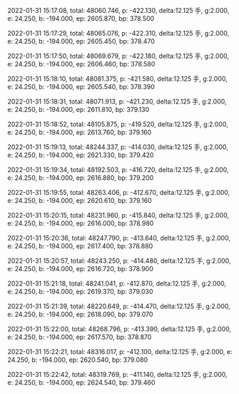 2022-01-31 15:17:08, total: 48060.746, p: -422.130, delta:12.125 手, g:2.000, e: 24.250, b: -194.000, ep: 2605.870, bp: 378.500

2022-01-31 15:17:29, total: 48065.076, p: -422.310, delta:12.125 手, g:2.000, e: 24.250, b: -194.000, ep: 2605.450, bp: 378.470

2022-01-31 15:17:50, total: 48069.679, p: -422.180, delta:12.125 手, g:2.000, e: 24.250, b: -194.000, ep: 2606.460, bp: 378.580

2022-01-31 15:18:10, total: 48081.375, p: -421.580, delta:12.125 手, g:2.000, e: 24.250, b: -194.000, ep: 2605.540, bp: 378.390

2022-01-31 15:18:31, total: 48071.913, p: -421.230, delta:12.125 手, g:2.000, e: 24.250, b: -194.000, ep: 2611.810, bp: 379.130

2022-01-31 15:18:52, total: 48105.875, p: -419.520, delta:12.125 手, g:2.000, e: 24.250, b: -194.000, ep: 2613.760, bp: 379.160

2022-01-31 15:19:13, total: 48244.337, p: -414.030, delta:12.125 手, g:2.000, e: 24.250, b: -194.000, ep: 2621.330, bp: 379.420

2022-01-31 15:19:34, total: 48192.503, p: -416.720, delta:12.125 手, g:2.000, e: 24.250, b: -194.000, ep: 2616.880, bp: 379.200

2022-01-31 15:19:55, total: 48263.406, p: -412.670, delta:12.125 手, g:2.000, e: 24.250, b: -194.000, ep: 2620.610, bp: 379.160

2022-01-31 15:20:15, total: 48231.960, p: -415.840, delta:12.125 手, g:2.000, e: 24.250, b: -194.000, ep: 2616.000, bp: 378.980

2022-01-31 15:20:36, total: 48247.790, p: -413.640, delta:12.125 手, g:2.000, e: 24.250, b: -194.000, ep: 2617.400, bp: 378.880

2022-01-31 15:20:57, total: 48243.250, p: -414.480, delta:12.125 手, g:2.000, e: 24.250, b: -194.000, ep: 2616.720, bp: 378.900

2022-01-31 15:21:18, total: 48241.041, p: -412.870, delta:12.125 手, g:2.000, e: 24.250, b: -194.000, ep: 2619.370, bp: 379.030

2022-01-31 15:21:39, total: 48220.649, p: -414.470, delta:12.125 手, g:2.000, e: 24.250, b: -194.000, ep: 2618.090, bp: 379.070

2022-01-31 15:22:00, total: 48268.796, p: -413.390, delta:12.125 手, g:2.000, e: 24.250, b: -194.000, ep: 2617.570, bp: 378.870

2022-01-31 15:22:21, total: 48316.017, p: -412.100, delta:12.125 手, g:2.000, e: 24.250, b: -194.000, ep: 2620.540, bp: 379.080

2022-01-31 15:22:42, total: 48319.769, p: -411.140, delta:12.125 手, g:2.000, e: 24.250, b: -194.000, ep: 2624.540, bp: 379.460